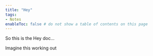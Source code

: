 ```yaml
---
title: "Hey"
tags:
- Notes
enableToc: false # do not show a table of contents on this page
---
```


So this is the Hey doc...

Imagine this working out